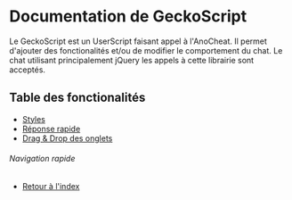 # Documentation de GeckoScript
Le GeckoScript est un UserScript faisant appel à l'AnoCheat. Il permet d'ajouter des fonctionalités et/ou de modifier le
comportement du chat. Le chat utilisant principalement jQuery les appels à cette librairie sont acceptés.

## Table des fonctionalités
* [Styles](./styles.md)
* [Réponse rapide](./hl.md#réponse-rapide)
* [Drag & Drop des onglets](./dragndrop.md#onglets)


###### Navigation rapide
* [Retour à l'index](../README.md)
